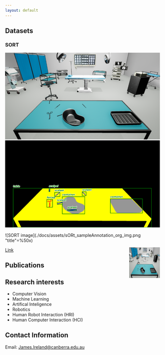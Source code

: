 ```yaml
---
layout: default
---
```


## Datasets
### SORT
 
 ![SORT image](./docs/assets/sORt_sampleAnnotation_org_img.png)
 ![SORT annotations](./docs/assets/sORt_sampleAnnotation_BB_segMask_lbls.png) 
 
 ![SORT image](./docs/assets/sORt_sampleAnnotation_org_img.png "title"=%50x)
 
 
 
 <img align="right" width="100" height="100" src="./docs/assets/sORt_sampleAnnotation_org_img.png">
 
 
<a href="https://james-ireland.github.io/Datasets">Link</a>

## Publications

## Research interests  
* Computer Vision 
* Machine Learning 
* Artifical Inteligence  
* Robotics
* Human Robot Interaction (HRI) 
* Human Computer Interaction (HCI) 

## Contact Information
Email: James.Ireland@canberra.edu.au
